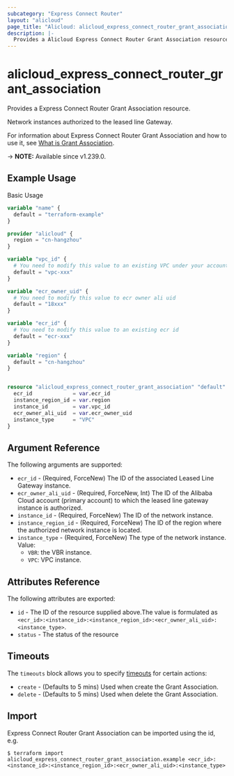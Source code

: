 ```yaml
---
subcategory: "Express Connect Router"
layout: "alicloud"
page_title: "Alicloud: alicloud_express_connect_router_grant_association"
description: |-
  Provides a Alicloud Express Connect Router Grant Association resource.
---
```


# alicloud_express_connect_router_grant_association

Provides a Express Connect Router Grant Association resource.

Network instances authorized to the leased line Gateway.

For information about Express Connect Router Grant Association and how to use it, see [What is Grant Association](https://www.alibabacloud.com/help/en/).

-> **NOTE:** Available since v1.239.0.

## Example Usage

Basic Usage

```terraform
variable "name" {
  default = "terraform-example"
}

provider "alicloud" {
  region = "cn-hangzhou"
}

variable "vpc_id" {
  # You need to modify this value to an existing VPC under your account
  default = "vpc-xxx"
}

variable "ecr_owner_uid" {
  # You need to modify this value to ecr owner ali uid
  default = "18xxx"
}

variable "ecr_id" {
  # You need to modify this value to an existing ecr id
  default = "ecr-xxx"
}

variable "region" {
  default = "cn-hangzhou"
}


resource "alicloud_express_connect_router_grant_association" "default" {
  ecr_id             = var.ecr_id
  instance_region_id = var.region
  instance_id        = var.vpc_id
  ecr_owner_ali_uid  = var.ecr_owner_uid
  instance_type      = "VPC"
}
```

## Argument Reference

The following arguments are supported:
* `ecr_id` - (Required, ForceNew) The ID of the associated Leased Line Gateway instance.
* `ecr_owner_ali_uid` - (Required, ForceNew, Int) The ID of the Alibaba Cloud account (primary account) to which the leased line gateway instance is authorized.
* `instance_id` - (Required, ForceNew) The ID of the network instance.
* `instance_region_id` - (Required, ForceNew) The ID of the region where the authorized network instance is located.
* `instance_type` - (Required, ForceNew) The type of the network instance. Value:
  - `VBR`: the VBR instance.
  - `VPC`: VPC instance.

## Attributes Reference

The following attributes are exported:
* `id` - The ID of the resource supplied above.The value is formulated as `<ecr_id>:<instance_id>:<instance_region_id>:<ecr_owner_ali_uid>:<instance_type>`.
* `status` - The status of the resource

## Timeouts

The `timeouts` block allows you to specify [timeouts](https://www.terraform.io/docs/configuration-0-11/resources.html#timeouts) for certain actions:
* `create` - (Defaults to 5 mins) Used when create the Grant Association.
* `delete` - (Defaults to 5 mins) Used when delete the Grant Association.

## Import

Express Connect Router Grant Association can be imported using the id, e.g.

```shell
$ terraform import alicloud_express_connect_router_grant_association.example <ecr_id>:<instance_id>:<instance_region_id>:<ecr_owner_ali_uid>:<instance_type>
```